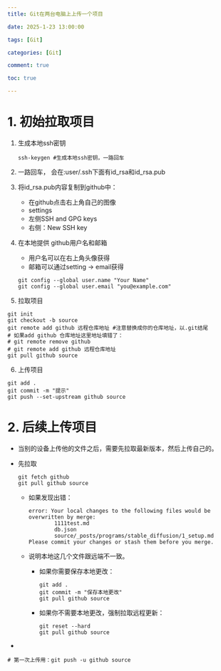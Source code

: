```yaml
---
title: Git在两台电脑上上传一个项目

date: 2025-1-23 13:00:00

tags: [Git]

categories: [Git]

comment: true

toc: true

---
```


####

<!--more-->



# 1. 初始拉取项目

1. 生成本地ssh密钥

   ```shell
   ssh-keygen #生成本地ssh密钥，一路回车
   ```

2. 一路回车， 会在:user/.ssh下面有id_rsa和id_rsa.pub 

3. 将id_rsa.pub内容复制到github中： 

   - 在github点击右上角自己的图像
   - settings
   - 左侧SSH and GPG keys
   - 右侧：New SSH key

4. 在本地提供 github用户名和邮箱 

   - 用户名可以在右上角头像获得
   -  邮箱可以通过setting -> email获得 

   ```shell
   git config --global user.name "Your Name"
   git config --global user.email "you@example.com"
   ```

5.  拉取项目

   ```shell
   git init 
   git checkout -b source
   git remote add github 远程仓库地址 #注意替换成你的仓库地址，以.git结尾
   # 如果add github 仓库地址这里地址填错了：
   # git remote remove github
   # git remote add github 远程仓库地址
   git pull github source
   ```

6.  上传项目

   ```shell
   git add .
   git commit -m "提示"
   git push --set-upstream github source
   ```

   

# 2. 后续上传项目

- 当别的设备上传他的文件之后，需要先拉取最新版本，然后上传自己的。

- 先拉取

  ```shell
  git fetch github
  git pull github source
  ```

  - 如果发现出错：

    ```shell
    error: Your local changes to the following files would be overwritten by merge:
            1111test.md
            db.json
            source/_posts/programs/stable_diffusion/1_setup.md
    Please commit your changes or stash them before you merge.
    ```

  - 说明本地这几个文件跟远端不一致。

    - 如果你需要保存本地更改：

      ```shell
      git add .
      git commit -m "保存本地更改"
      git pull github source
      ```

    - 如果你不需要本地更改，强制拉取远程更新：

      ```shell
      git reset --hard
      git pull github source
      ```

- 

  ```shell
  # 第一次上传用：git push -u github source
  ```

  